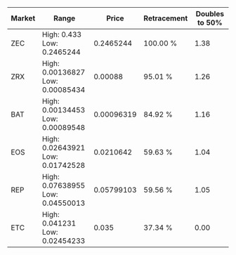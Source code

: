 | Market | Range | Price| Retracement | Doubles to 50% |
| --- | --- | --- | --- | --- |
| ZEC | High: 0.433<br />Low: 0.2465244 | 0.2465244 | 100.00 % | 1.38 |
| ZRX | High: 0.00136827<br />Low: 0.00085434 | 0.00088 | 95.01 % | 1.26 |
| BAT | High: 0.00134453<br />Low: 0.00089548 | 0.00096319 | 84.92 % | 1.16 |
| EOS | High: 0.02643921<br />Low: 0.01742528 | 0.0210642 | 59.63 % | 1.04 |
| REP | High: 0.07638955<br />Low: 0.04550013 | 0.05799103 | 59.56 % | 1.05 |
| ETC | High: 0.041231<br />Low: 0.02454233 | 0.035 | 37.34 % | 0.00 |
